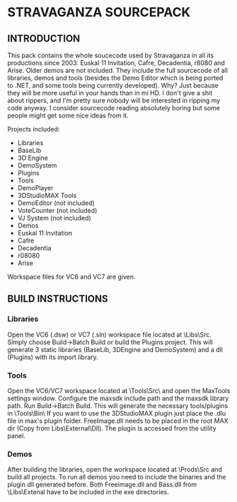 STRAVAGANZA SOURCEPACK
======================

## INTRODUCTION
This pack contains the whole soucecode used by Stravaganza in all its productions since 2003: Euskal 11 Invitation, Cafre, Decadentia, r8080 and Arise. Older demos are not included. They include the full sourcecode of all libraries, demos and tools (besides the Demo Editor which is being ported to .NET, and some tools being currently developed).
Why? Just because they will be more useful in your hands than in mi HD. I don't give a shit about rippers, and I'm pretty sure nobody will be interested in ripping my code anyway. 
I consider sourcecode reading absolutely boring but some people might get some nice ideas from it.

Projects included:

* Libraries
 * BaseLib
 * 3D Engine
 * DemoSystem
 * Plugins
* Tools
 * DemoPlayer
 * 3DStudioMAX Tools
 * DemoEditor  (not included)
 * VoteCounter (not included)
 * VJ System   (not included)
* Demos
 * Euskal 11 Invitation
 * Cafre
 * Decadentia
 * r08080
 * Arise

Workspace files for VC6 and VC7 are given.
       

## BUILD INSTRUCTIONS
### Libraries
Open the VC6 (.dsw) or VC7 (.sln) workspace file located at \Libs\Src. Simply choose Build->Batch Build or build the Plugins project. This will generate 3 static libraries (BaseLib, 3DEngine and DemoSystem) and a dll (Plugins) with its import library.

### Tools
Open the VC6/VC7 workspace located at \Tools\Src\ and open the MaxTools settings window. Configure the maxsdk include path and the maxsdk library path. Run Build->Batch Build. This will generate the necessary tools/plugins in \Tools\Bin\ If you want to use the 3DStudioMAX plugin just place the .dlu file in max's plugin folder. 
FreeImage.dll needs to be placed in the root MAX dir (Copy from Libs\External\Dll). 
The plugin is accessed from the utility panel.

### Demos
After building the libraries, open the workspace located at \Prods\Src and build all projects.
To run all demos you need to include the binaries and the plugin dll generated before. 
Both Freeimage.dll and Bass.dll from \Libs\Extenal have to be included in the exe directories.
